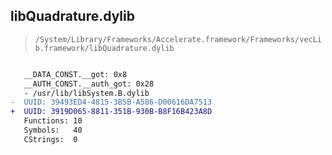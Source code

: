 ## libQuadrature.dylib

> `/System/Library/Frameworks/Accelerate.framework/Frameworks/vecLib.framework/libQuadrature.dylib`

```diff

   __DATA_CONST.__got: 0x8
   __AUTH_CONST.__auth_got: 0x28
   - /usr/lib/libSystem.B.dylib
-  UUID: 39493ED4-4815-3B5B-A586-D00616DA7513
+  UUID: 3919D065-8811-351B-930B-B8F16B423A8D
   Functions: 10
   Symbols:   40
   CStrings:  0

```
